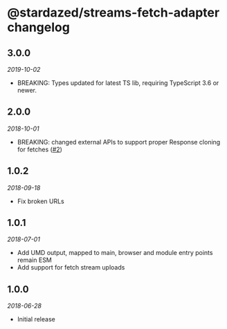 # @stardazed/streams-fetch-adapter changelog

## 3.0.0
_2019-10-02_
* BREAKING: Types updated for latest TS lib, requiring TypeScript 3.6 or newer.

## 2.0.0
_2018-10-01_
* BREAKING: changed external APIs to support proper Response cloning for fetches ([#2](https://github.com/stardazed/sd-streams/issues/2))

## 1.0.2
_2018-09-18_
* Fix broken URLs

## 1.0.1
_2018-07-01_
* Add UMD output, mapped to main, browser and module entry points remain ESM
* Add support for fetch stream uploads

## 1.0.0
_2018-06-28_
* Initial release
